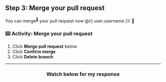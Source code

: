 ## Step 3: Merge your pull request

You can merge<sup>[:book:](https://help.github.com/articles/github-glossary/#merge)</sup> your pull request now @{{ user.username }}! :ship: 

### :keyboard: Activity: Merge your pull request

1. Click **Merge pull request** below
1. Click **Confirm merge**
1. Click **Delete branch**

<hr>
<h3 align="center">Watch below for my response</h3>
